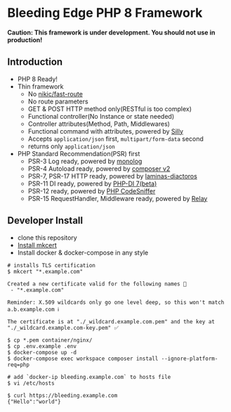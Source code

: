 # Bleeding Edge PHP 8 Framework

**Caution: This framework is under development. You should not use in production!**

## Introduction

- PHP 8 Ready!
- Thin framework
    - No [nikic/fast-route](https://github.com/nikic/FastRoute)
    - No route parameters
    - GET & POST HTTP method only(RESTful is too complex)
    - Functional controller(No Instance or state needed)
    - Controller attributes(Method, Path, Middlewares)
    - Functional command with attributes, powered by [Silly](https://github.com/mnapoli/silly)
    - Accepts `application/json` first, `multipart/form-data` second
    - returns only `application/json`
- PHP Standard Recommendation(PSR) first
    - PSR-3 Log ready, powered by [monolog](https://github.com/Seldaek/monolog)
    - PSR-4 Autoload ready, powered by [composer v2](https://getcomposer.org/)
    - PSR-7, PSR-17 HTTP ready, powered by [laminas-diactoros](https://docs.laminas.dev/laminas-diactoros/)
    - PSR-11 DI ready, powered by [PHP-DI 7(beta)](https://php-di.org/)
    - PSR-12 ready, powered by [PHP CodeSniffer](https://github.com/squizlabs/PHP_CodeSniffer)
    - PSR-15 RequestHandler, Middleware ready, powered by [Relay](http://relayphp.com/)

## Developer Install

- clone this repository
- [Install mkcert](https://github.com/FiloSottile/mkcert)
- Install docker & docker-compose in any style

```
# installs TLS certification
$ mkcert "*.example.com"

Created a new certificate valid for the following names 📜
 - "*.example.com"

Reminder: X.509 wildcards only go one level deep, so this won't match a.b.example.com ℹ️

The certificate is at "./_wildcard.example.com.pem" and the key at "./_wildcard.example.com-key.pem" ✅

$ cp *.pem container/nginx/
$ cp .env.example .env
$ docker-compose up -d
$ docker-compose exec workspace composer install --ignore-platform-req=php

# add `docker-ip bleeding.example.com` to hosts file
$ vi /etc/hosts

$ curl https://bleeding.example.com
{"Hello":"world"}
```
